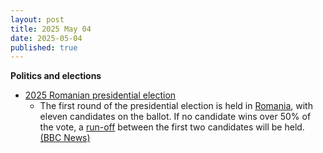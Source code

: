 ```yaml
---
layout: post
title: 2025 May 04
date: 2025-05-04
published: true
---
```



**Politics and elections**

* [2025 Romanian presidential election](https://en.wikipedia.org/wiki/2025_Romanian_presidential_election "2025 Romanian presidential election")
  + The first round of the presidential election is held in [Romania](https://en.wikipedia.org/wiki/Romania "Romania"), with eleven candidates on the ballot. If no candidate wins over 50% of the vote, a [run-off](https://en.wikipedia.org/wiki/Run-off "Run-off") between the first two candidates will be held. [(BBC News)](https://www.bbc.com/news/articles/cj0zl1702ego)
